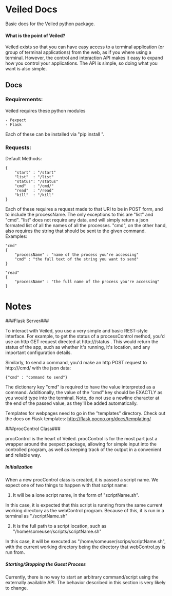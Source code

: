 
Veiled Docs
===========

Basic docs for the Veiled python package.

#### What is the point of Veiled? ####

Veiled exists so that you can have easy access to a terminal application (or group of terminal applications) from the web, as if you where using a terminal. However, the control and interaction API makes it easy to expand how you control your applications. The API is simple, so doing what you want is also simple.

## Docs ##

### Requirements: ###
Veiled requires these python modules

    - Pexpect
    - Flask 

Each of these can be installed via "pip install <package name here>".

### Requests: ###

Default Methods:
    
    {
        "start" : "/start"
        "list"  : "/list"
        "status": "/status"
        "cmd"   : "/cmd/"
        "read"  : "/read"
        "kill"  : "/kill"
    }

Each of these requires a request made to that URI to be in POST form, and to include the processName. The only exceptions to this are "list" and "cmd". "list" does not require any data, and will simply return a json formated list of all the names of all the processes. "cmd", on the other hand, also requires the string that should be sent to the given command.
Examples:

    "cmd"
    {
        "processName" : "name of the process you're accessing"
        "cmd" : "the full text of the string you want to send"
    }

    "read"
    {
        "processName" : "the full name of the process you're accessing"
    }



# Notes #

###Flask Server###

To interact with Veiled, you use a very simple and basic REST-style interface. For example, to get the status of a processControl method, you'd use an http GET request directed at http://<your veiled server address>/status . This would return the status of the app, such as whether it's running, it's location, and any important configuration details.

Similarly, to send a command, you'd make an http POST request to http://<your veiled server address>/cmd/ with the json data:
    
    {"cmd" : "command to send"}

The dictionary key "cmd" is required to have the value interpreted as a command. Additionally, the value of the "cmd" key should be EXACTLY as you would type into the terminal. Note, do not use a newline character at the end of the passed value, as they'll be added automatically.

Templates for webpages need to go in the "templates" directory. Check out the docs on Flask templates: http://flask.pocoo.org/docs/templating/


###procControl Class###

procControl is the heart of Veiled. procControl is for the most part just a wrapper around the pexpect package, allowing for simple input into the controlled program, as well as keeping track of the output in a convenient and reliable way.

##### Initialization #####


When a new procControl class is created, it is passed a script name. We expect one of two things to happen with that script name:

1. It will be a lone script name, in the form of "scriptName.sh".

In this case, it is expected that this script is running from the same current working directory as the webControl program. Because of this, it is run in a terminal as "./scriptName.sh"

2. It is the full path to a script location, such as "/home/someuser/scripts/scriptName.sh"

In this case, it will be executed as "/home/someuser/scrips/scriptName.sh", with the current working directory being the directory that webControl.py is run from.

##### Starting/Stopping the Guest Process #####

Currently, there is no way to start an arbitrary command/script using the externally available API. The behavior described in this section is very likely to change.
